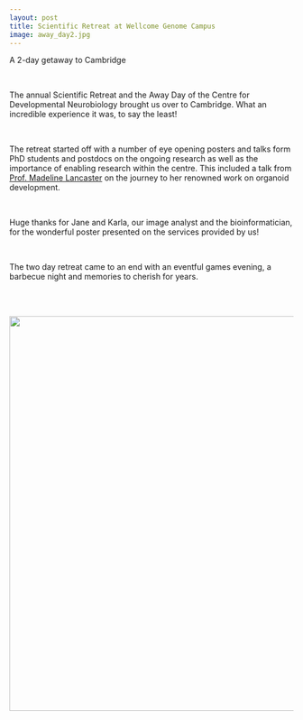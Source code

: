```yaml
---
layout: post
title: Scientific Retreat at Wellcome Genome Campus
image: away_day2.jpg
---
```


A 2-day getaway to Cambridge

<br>

The annual Scientific Retreat and the Away Day of the Centre for Developmental Neurobiology brought us over to Cambridge.
What an incredible experience it was, to say the least!

<br>

The retreat started off with a number of eye opening posters and talks form PhD students and postdocs on the ongoing research as well as the importance of enabling research within the centre.
This included a talk from [Prof. Madeline Lancaster](https://www2.mrc-lmb.cam.ac.uk/groups/lancaster/) on the journey to her renowned work on organoid development.

<br>

Huge thanks for Jane and Karla, our image analyst and the bioinformatician, for the wonderful poster presented on the services provided by us!

<br>

The two day retreat came to an end with an eventful games evening, a barbecue night and memories to cherish for years.

<br><br>

<div style="text-align: center"><img src="{{ site.baseurl }}/images/away_day1.jpg" width="700" /></div>



<br><br>
